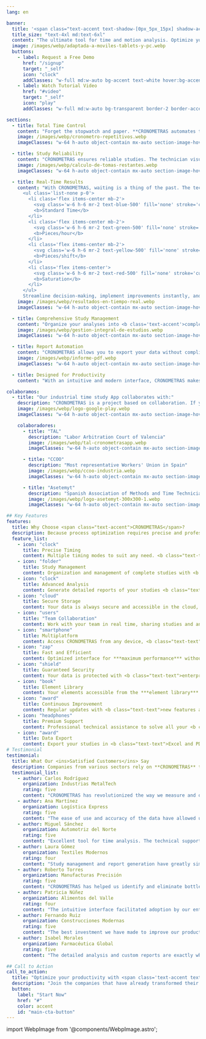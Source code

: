 ```yaml
---
lang: en

banner:
  title: '<span class="text-accent text-shadow-[0px_5px_15px] shadow-accent/10">CRONOMETRAS</span>: Optimize Your <span class="text-secondary">Productivity</span>'
  title_size: "text-4xl md:text-6xl"
  content: "The ultimate tool for time and motion analysis. Optimize your processes, reduce costs, and maximize efficiency like never before.<p>Discover the <b>Industrial timing App</b> that will help you improve your productivity and optimize your processes.</p>"
  image: /images/webp/adaptada-a-moviles-tablets-y-pc.webp
  buttons:
    - label: Request a Free Demo
      href: "/signup"
      target: "_self"
      icon: "clock"
      addClasses: "w-full md:w-auto bg-accent text-white hover:bg-accent/90 dark:border-white/10 dark:border mb-4 md:mb-0 md:mr-4"
    - label: Watch Tutorial Video
      href: "#video"
      target: "_self"
      icon: "play"
      addClasses: "w-full md:w-auto bg-transparent border-2 border-accent text-accent hover:bg-accent hover:text-white transition-colors"

sections:
  - title: Total Time Control
    content: "Forget the stopwatch and paper. **CRONOMETRAS automates time measurement**, from basic timing to capturing complex sequences of elements. Our app guides you step by step, <b class='text-secondary'>automatically switching between elements</b> so the analyst can focus on what's important: observing and recording. ***Save time, reduce errors, and get more accurate data effortlessly.***"
    image: /images/webp/cronometro-repetitivos.webp
    imageClasses: "w-64 h-auto object-contain mx-auto section-image-hover"

  - title: Study Reliability
    content: "CRONOMETRAS ensures reliable studies. The technician visualizes in real time the necessary shots to achieve <b class='text-secondary'>95%</b> reliability in the standard time. This calculation is based on the <b class='text-secondary'>statistical method</b>, considering the dispersion of the times to determine the remaining shots. Make decisions with total confidence, backed by solid data and scientific rigor."
    image: /images/webp/calculo-de-tomas-restantes.webp
    imageClasses: "w-64 h-auto object-contain mx-auto section-image-hover"

  - title: Real-Time Results
    content: "With CRONOMETRAS, waiting is a thing of the past. The technician obtains the <b class='text-secondary'>standard time</b> of the task *instantly*, without the need for further analysis. Imagine finishing a study and, *at that very moment*, having all the key data at your disposal, including, among others:
      <ul class='list-none p-0'>
        <li class='flex items-center mb-2'>
          <svg class='w-6 h-6 mr-2 text-blue-500' fill='none' stroke='currentColor' viewBox='0 0 24 24' xmlns='http://www.w3.org/2000/svg'><path stroke-linecap='round' stroke-linejoin='round' stroke-width='2' d='M12 8v4l3 3m6-3a9 9 0 11-18 0 9 9 0 0118 0z'></path></svg>
          <b>Standard Time</b>
        </li>
        <li class='flex items-center mb-2'>
          <svg class='w-6 h-6 mr-2 text-green-500' fill='none' stroke='currentColor' viewBox='0 0 24 24' xmlns='http://www.w3.org/2000/svg'><path stroke-linecap='round' stroke-linejoin='round' stroke-width='2' d='M11 5H6a2 2 0 00-2 2v11a2 2 0 002 2h11a2 2 0 002-2v-5m-1.414-9.414a2 2 0 112.828 2.828L11.828 15H9v-2.828l8.586-8.586z'></path></svg>
          <b>Pieces/hour</b>
        </li>
        <li class='flex items-center mb-2'>
          <svg class='w-6 h-6 mr-2 text-yellow-500' fill='none' stroke='currentColor' viewBox='0 0 24 24' xmlns='http://www.w3.org/2000/svg'><path stroke-linecap='round' stroke-linejoin='round' stroke-width='2' d='M17 9V7a2 2 0 00-2-2H5a2 2 0 00-2 2v6a2 2 0 002 2h2m2 4h10a2 2 0 002-2v-6a2 2 0 00-2-2H9a2 2 0 00-2 2v6a2 2 0 002 2zm7-5a2 2 0 11-4 0 2 2 0 014 0z'></path></svg>
          <b>Pieces/shift</b>
        </li>
        <li class='flex items-center'>
          <svg class='w-6 h-6 mr-2 text-red-500' fill='none' stroke='currentColor' viewBox='0 0 24 24' xmlns='http://www.w3.org/2000/svg'><path stroke-linecap='round' stroke-linejoin='round' stroke-width='2' d='M13 10V3L4 14h7v7l9-11h-7z'></path></svg>
          <b>Saturation</b>
        </li>
      </ul>
      Streamline decision-making, implement improvements instantly, and optimize your processes without delay."
    image: /images/webp/resultados-en-tiempo-real.webp
    imageClasses: "w-64 h-auto object-contain mx-auto section-image-hover"

  - title: Comprehensive Study Management
    content: "Organize your analyses into <b class='text-accent'>complete studies</b>. Define custom methods, elements, and allowances for each process. Keep everything organized and accessible in one place."
    image: /images/webp/gestion-integral-de-estudios.webp
    imageClasses: "w-64 h-auto object-contain mx-auto section-image-hover"

  - title: Report Automation
    content: "CRONOMETRAS allows you to export your data without complications. Export studies in <b class='text-secondary'>Excel and PDF</b> to generate detailed and automated reports. Data and results are transferred to a spreadsheet, ready to use in <b class='text-accent'>Excel</b>.  *Benefit: Optimized workflow, from data capture to analysis in Excel, without manual steps.*"
    image: /images/webp/informe-pdf.webp
    imageClasses: "w-64 h-auto object-contain mx-auto section-image-hover"

  - title: Designed for Productivity
    content: "With an intuitive and modern interface, CRONOMETRAS makes time analysis <b class='text-accent'>simple and efficient</b>. Forget spreadsheets and manual stopwatches. Optimize your productivity with professional tools."

colaboramos:
  - title: "Our industrial time study App collaborates with:"
    description: "CRONOMETRAS is a project based on collaboration. If you are interested in participating, do not hesitate to contact us."
    image: /images/webp/logo-google-play.webp
    imageClasses: "w-64 h-auto object-contain mx-auto section-image-hover"

    colaboradores:
      - title: "TAL"
        description: "Labor Arbitration Court of Valencia"
        image: /images/webp/tal-cronometrasapp.webp
        imageClasses: "w-64 h-auto object-contain mx-auto section-image-hover"

      - title: "CCOO"
        description: "Most representative Workers' Union in Spain"
        image: /images/webp/ccoo-industria.webp
        imageClasses: "w-64 h-auto object-contain mx-auto section-image-hover"

      - title: "Asetemyt"
        description: "Spanish Association of Methods and Time Technicians"
        image: /images/webp/logo-asetemyt-300x300-1.webp
        imageClasses: "w-64 h-auto object-contain mx-auto section-image-hover"

## Key Features
features:
  title: Why Choose <span class="text-accent">CRONOMETRAS</span>?
  description: Because process optimization requires precise and professional tools. **CRONOMETRAS offers everything you need** to improve the efficiency of your organization.
  feature_list:
    - icon: "clock"
      title: Precise Timing
      content: Multiple timing modes to suit any need. <b class="text-text">Simple, chained, frequency, and Machine elements</b>.
    - icon: "folder"
      title: Study Management
      content: Organization and management of complete studies with <b class="text-text">work methods, times, and allowances</b>.
    - icon: "clock"
      title: Advanced Analysis
      content: Generate detailed reports of your studies <b class="text-text">automatically</b> to make informed decisions quickly.
    - icon: "cloud"
      title: Secure Storage
      content: Your data is always secure and accessible in the cloud, with <b class="text-text">automatic synchronization</b>.
    - icon: "users"
      title: "Team Collaboration"
      content: Work with your team in real time, sharing studies and analyses securely.
    - icon: "smartphone"
      title: Multiplatform
      content: Access CRONOMETRAS from any device, <b class="text-text">always synchronized</b>.
    - icon: "zap"
      title: Fast and Efficient
      content: Optimized interface for ***maximum performance*** without sacrificing functionality.
    - icon: "shield"
      title: Guaranteed Security
      content: Your data is protected with <b class="text-text">enterprise-grade encryption</b>.
    - icon: "book"
      title: Element Library
      content: Your elements accessible from the ***element library*** from where you can "assemble" your processes to obtain standard times without timing.
    - icon: "award"
      title: Continuous Improvement
      content: Regular updates with <b class="text-text">new features and improvements</b>.
    - icon: "headphones"
      title: Premium Support
      content: Professional technical assistance to solve all your <b class="text-text">doubts and needs</b>.
    - icon: "award"
      title: Data Export
      content: Export your studies in <b class="text-text">Excel and PDF format</b>. Share studies in **json** format.
# Testimonial
testimonial:
  title: What Our <ins>Satisfied Customers</ins> Say
  description: Companies from various sectors rely on **CRONOMETRAS** to optimize their processes.
  testimonial_list:
    - author: Carlos Rodríguez
      organization: Industrias MetalTech
      rating: five
      content: "CRONOMETRAS has revolutionized the way we measure and optimize processes. We have reduced production times by <b class='text-accent'>25%</b>."
    - author: Ana Martínez
      organization: Logística Express
      rating: five
      content: "The ease of use and accuracy of the data have allowed us to significantly improve our operational efficiency."
    - author: Miguel Sánchez
      organization: Automotriz del Norte
      rating: five
      content: "Excellent tool for time analysis. The technical support is exceptional."
    - author: Laura Gómez
      organization: Textiles Modernos
      rating: four
      content: "Study management and report generation have greatly simplified our daily work."
    - author: Roberto Torres
      organization: Manufacturas Precisión
      rating: five
      content: "CRONOMETRAS has helped us identify and eliminate bottlenecks that we didn't even know existed."
    - author: Patricia Núñez
      organization: Alimentos del Valle
      rating: four
      content: "The intuitive interface facilitated adoption by our entire team. Immediate results."
    - author: Fernando Ruiz
      organization: Construcciones Modernas
      rating: five
      content: "The best investment we have made to improve our productivity. Highly recommended."
    - author: Isabel Morales
      organization: Farmacéutica Global
      rating: five
      content: "The detailed analysis and custom reports are exactly what we needed."

## Call to Action
call_to_action:
  title: "Optimize your productivity with <span class='text-accent text-shadow-[0px_5px_15px]'>CRONOMETRAS</span>"
  description: "Join the companies that have already transformed their operational efficiency. **Start your free trial today and discover the power of data-driven optimization.**"
  button:
    label: "Start Now"
    href: "#"
    color: accent
    id: "main-cta-button"
---
```

import WebpImage from '@components/WebpImage.astro';
